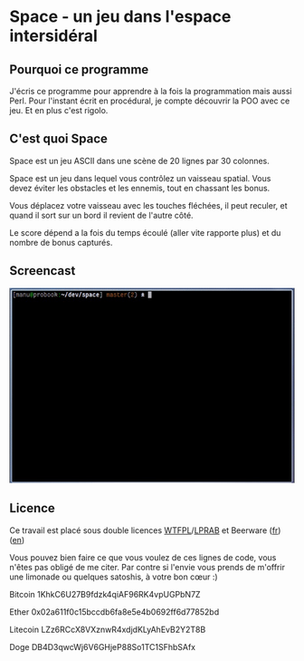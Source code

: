 # Space - un jeu dans l'espace intersidéral

## Pourquoi ce programme

J'écris ce programme pour apprendre à la fois la programmation mais aussi Perl.
Pour l'instant écrit en procédural, je compte découvrir la POO avec ce jeu.
Et en plus c'est rigolo.

## C'est quoi Space

Space est un jeu ASCII dans une scène de 20 lignes par 30 colonnes.

Space est un jeu dans lequel vous contrôlez un vaisseau spatial. Vous devez
éviter les obstacles et les ennemis, tout en chassant les bonus.

Vous déplacez votre vaisseau avec les touches fléchées, il peut reculer, et
quand il sort sur un bord il revient de l'autre côté.

Le score dépend a la fois du temps écoulé (aller vite rapporte plus) et du
nombre de bonus capturés.

## Screencast
![](screencast.gif)

## Licence
Ce travail est placé sous double licences [WTFPL](http://www.wtfpl.net/ "wtfpl.net")/[LPRAB](http://sam.zoy.org/lprab/ "Sam Hocevar") et Beerware ([fr](https://fr.wikipedia.org/wiki/Beerware "wikipedia")) ([en](https://en.wikipedia.org/wiki/Beerware "wikipedia"))

Vous pouvez bien faire ce que vous voulez de ces lignes de code, vous n'êtes
pas obligé de me citer. Par contre si l'envie vous prends de m'offrir une
limonade ou quelques satoshis, à votre bon cœur :)

Bitcoin 1KhkC6U27B9fdzk4qiAF96RK4vpUGPbN7Z

Ether 0x02a611f0c15bccdb6fa8e5e4b0692ff6d77852bd

Litecoin LZz6RCcX8VXznwR4xdjdKLyAhEvB2Y2T8B

Doge DB4D3qwcWj6V6GHjeP88So1TC1SFhbSAfx
